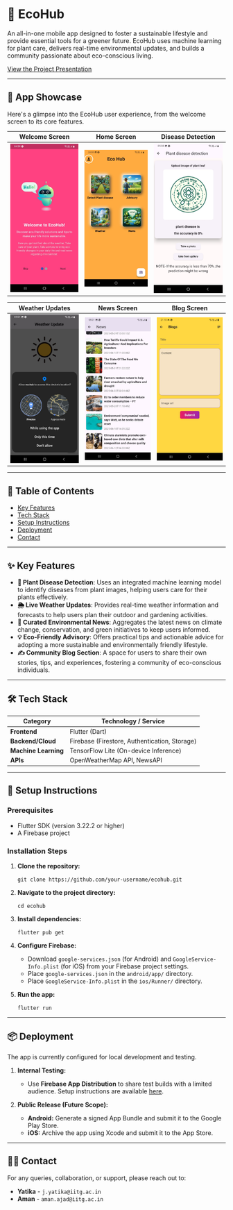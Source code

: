 # 🌿 EcoHub

An all-in-one mobile app designed to foster a sustainable lifestyle and provide essential tools for a greener future. EcoHub uses machine learning for plant care, delivers real-time environmental updates, and builds a community passionate about eco-conscious living.

[View the Project Presentation](https://www.canva.com/design/DAGHSRiFVRs/SR74Lbef8n56stodHg_E2w/edit?utm_content=DAGHSRiFVRs&utm_campaign=designshare&utm_medium=link2&utm_source=sharebutton)

---

## 📱 App Showcase

Here's a glimpse into the EcoHub user experience, from the welcome screen to its core features.

| Welcome Screen | Home Screen | Disease Detection |
| :---: | :---: | :---: |
| ![Welcome Screen](https://github.com/scarredhands/EcoHub/blob/master/readme-assets/1.jpeg) | ![Home Screen](https://github.com/scarredhands/EcoHub/blob/master/readme-assets/2.jpeg) | ![Disease Detection](https://github.com/scarredhands/EcoHub/blob/master/readme-assets/3.jpeg) |

| Weather Updates | News Screen | Blog Screen |
| :---: | :---: | :---: |
| <img src="https://github.com/scarredhands/EcoHub/blob/master/readme-assets/4.jpeg?raw=true" width="300"> | <img src="https://github.com/scarredhands/EcoHub/blob/master/readme-assets/5.jpeg?raw=true" width="300"> | <img src="https://github.com/scarredhands/EcoHub/blob/master/readme-assets/7.jpeg?raw=true" width="300"> |

---

## 📑 Table of Contents

- [Key Features](#-key-features)
- [Tech Stack](#-tech-stack)
- [Setup Instructions](#-setup-instructions)
- [Deployment](#-deployment)
- [Contact](#-contact)

---

## ✨ Key Features

- **🤖 Plant Disease Detection**: Uses an integrated machine learning model to identify diseases from plant images, helping users care for their plants effectively.
- **🌦️ Live Weather Updates**: Provides real-time weather information and forecasts to help users plan their outdoor and gardening activities.
- **📰 Curated Environmental News**: Aggregates the latest news on climate change, conservation, and green initiatives to keep users informed.
- **💡 Eco-Friendly Advisory**: Offers practical tips and actionable advice for adopting a more sustainable and environmentally friendly lifestyle.
- **✍️ Community Blog Section**: A space for users to share their own stories, tips, and experiences, fostering a community of eco-conscious individuals.

---

## 🛠️ Tech Stack

| Category          | Technology / Service                         |
|-------------------|----------------------------------------------|
| **Frontend**      | Flutter (Dart)                               |
| **Backend/Cloud** | Firebase (Firestore, Authentication, Storage)|
| **Machine Learning**| TensorFlow Lite (On-device Inference)        |
| **APIs**          | OpenWeatherMap API, NewsAPI                  |

---

## 🚀 Setup Instructions

### Prerequisites

- Flutter SDK (version 3.22.2 or higher)
- A Firebase project

### Installation Steps

1.  **Clone the repository:**
    ```
    git clone https://github.com/your-username/ecohub.git
    ```

2.  **Navigate to the project directory:**
    ```
    cd ecohub
    ```

3.  **Install dependencies:**
    ```
    flutter pub get
    ```

4.  **Configure Firebase:**
    - Download `google-services.json` (for Android) and `GoogleService-Info.plist` (for iOS) from your Firebase project settings.
    - Place `google-services.json` in the `android/app/` directory.
    - Place `GoogleService-Info.plist` in the `ios/Runner/` directory.

5.  **Run the app:**
    ```
    flutter run
    ```

---

## 📦 Deployment

The app is currently configured for local development and testing.

1.  **Internal Testing:**
    - Use **Firebase App Distribution** to share test builds with a limited audience. Setup instructions are available [here](https://firebase.google.com/docs/app-distribution).

2.  **Public Release (Future Scope):**
    - **Android:** Generate a signed App Bundle and submit it to the Google Play Store.
    - **iOS:** Archive the app using Xcode and submit it to the App Store.

---

## 🧑‍💻 Contact

For any queries, collaboration, or support, please reach out to:

- **Yatika** - `j.yatika@iitg.ac.in`
- **Aman** - `aman.ajad@iitg.ac.in`
